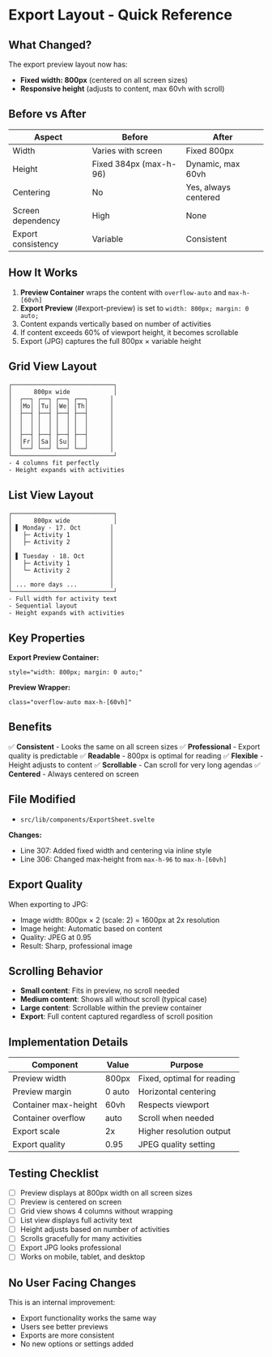 # Export Layout - Quick Reference

## What Changed?

The export preview layout now has:
- **Fixed width: 800px** (centered on all screen sizes)
- **Responsive height** (adjusts to content, max 60vh with scroll)

## Before vs After

| Aspect | Before | After |
|--------|--------|-------|
| Width | Varies with screen | Fixed 800px |
| Height | Fixed 384px (max-h-96) | Dynamic, max 60vh |
| Centering | No | Yes, always centered |
| Screen dependency | High | None |
| Export consistency | Variable | Consistent |

## How It Works

1. **Preview Container** wraps the content with `overflow-auto` and `max-h-[60vh]`
2. **Export Preview** (#export-preview) is set to `width: 800px; margin: 0 auto;`
3. Content expands vertically based on number of activities
4. If content exceeds 60% of viewport height, it becomes scrollable
5. Export (JPG) captures the full 800px × variable height

## Grid View Layout

```
┌────────────────────────────┐
│      800px wide            │
│  ┌──┐ ┌──┐ ┌──┐ ┌──┐      │
│  │Mo│ │Tu│ │We│ │Th│      │
│  ├──┤ ├──┤ ├──┤ ├──┤      │
│  │  │ │  │ │  │ │  │      │
│  │  │ │  │ │  │ │  │      │
│  ├──┤ ├──┤ ├──┤ ├──┤      │
│  │Fr│ │Sa│ │Su│ │  │      │
│  └──┘ └──┘ └──┘ └──┘      │
└────────────────────────────┘
- 4 columns fit perfectly
- Height expands with activities
```

## List View Layout

```
┌────────────────────────────┐
│      800px wide            │
│ ▌ Monday · 17. Oct        │
│   ├─ Activity 1           │
│   ├─ Activity 2           │
│                           │
│ ▌ Tuesday · 18. Oct       │
│   ├─ Activity 1           │
│   └─ Activity 2           │
│                           │
│ ... more days ...         │
└────────────────────────────┘
- Full width for activity text
- Sequential layout
- Height expands with activities
```

## Key Properties

**Export Preview Container:**
```
style="width: 800px; margin: 0 auto;"
```

**Preview Wrapper:**
```
class="overflow-auto max-h-[60vh]"
```

## Benefits

✅ **Consistent** - Looks the same on all screen sizes
✅ **Professional** - Export quality is predictable
✅ **Readable** - 800px is optimal for reading
✅ **Flexible** - Height adjusts to content
✅ **Scrollable** - Can scroll for very long agendas
✅ **Centered** - Always centered on screen

## File Modified

- `src/lib/components/ExportSheet.svelte`

**Changes:**
- Line 307: Added fixed width and centering via inline style
- Line 306: Changed max-height from `max-h-96` to `max-h-[60vh]`

## Export Quality

When exporting to JPG:
- Image width: 800px × 2 (scale: 2) = 1600px at 2x resolution
- Image height: Automatic based on content
- Quality: JPEG at 0.95
- Result: Sharp, professional image

## Scrolling Behavior

- **Small content**: Fits in preview, no scroll needed
- **Medium content**: Shows all without scroll (typical case)
- **Large content**: Scrollable within the preview container
- **Export**: Full content captured regardless of scroll position

## Implementation Details

| Component | Value | Purpose |
|-----------|-------|---------|
| Preview width | 800px | Fixed, optimal for reading |
| Preview margin | 0 auto | Horizontal centering |
| Container max-height | 60vh | Respects viewport |
| Container overflow | auto | Scroll when needed |
| Export scale | 2x | Higher resolution output |
| Export quality | 0.95 | JPEG quality setting |

## Testing Checklist

- [ ] Preview displays at 800px width on all screen sizes
- [ ] Preview is centered on screen
- [ ] Grid view shows 4 columns without wrapping
- [ ] List view displays full activity text
- [ ] Height adjusts based on number of activities
- [ ] Scrolls gracefully for many activities
- [ ] Export JPG looks professional
- [ ] Works on mobile, tablet, and desktop

## No User Facing Changes

This is an internal improvement:
- Export functionality works the same way
- Users see better previews
- Exports are more consistent
- No new options or settings added